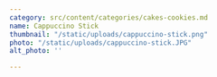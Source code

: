 ```yaml
---
category: src/content/categories/cakes-cookies.md
name: Cappuccino Stick
thumbnail: "/static/uploads/cappuccino-stick.png"
photo: "/static/uploads/cappuccino-stick.JPG"
alt_photo: ''

---
```

